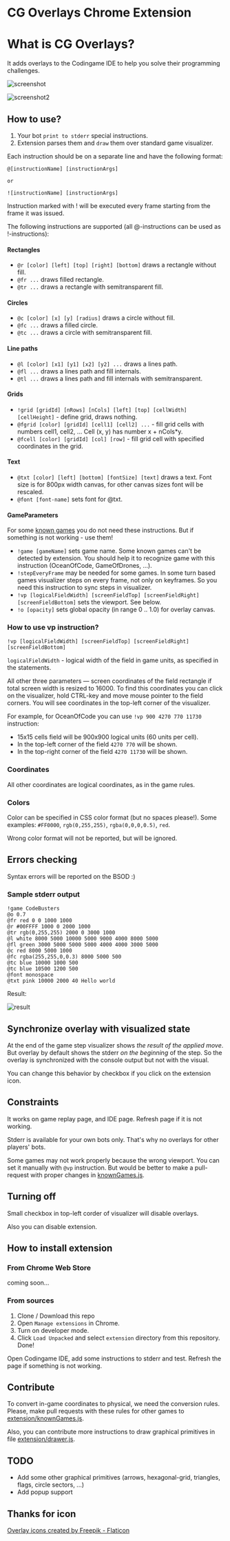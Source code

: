 # CG Overlays Chrome Extension

# What is CG Overlays?
It adds overlays to the Codingame IDE to help you solve their programming challenges.

![screenshot](screenshot.png)

![screenshot2](screenshot2.png)


## How to use?

1. Your bot `print to stderr` special instructions.
2. Extension parses them and `draw` them over standard game visualizer.

Each instruction should be on a separate line and have the following format: 
```
@[instructionName] [instructionArgs]

or

![instructionName] [instructionArgs]
```

Instruction marked with ! will be executed every frame starting from the frame it was issued.

The following instructions are supported (all @-instructions can be used as !-instructions):

#### Rectangles

- `@r [color] [left] [top] [right] [bottom]` draws a rectangle without fill.
- `@fr ...` draws filled rectangle.
- `@tr ...` draws a rectangle with semitransparent fill.

#### Circles

- `@c [color] [x] [y] [radius]` draws a circle without fill.
- `@fc ...` draws a filled circle.
- `@tc ...` draws a circle with semitransparent fill.

#### Line paths

- `@l [color] [x1] [y1] [x2] [y2] ...` draws a lines path.
- `@fl ...` draws a lines path and fill internals.
- `@tl ...` draws a lines path and fill internals with semitransparent.

#### Grids

- `!grid [gridId] [nRows] [nCols] [left] [top] [cellWidth] [cellHeight]` - define grid, draws nothing.
- `@fgrid [color] [gridId] [cell1] [cell2] ...` - fill grid cells with numbers cell1, cell2, ... Cell (x, y) has number x + nCols*y.
- `@fcell [color] [gridId] [col] [row]` - fill grid cell with specified coordinates in the grid.

#### Text
- `@txt [color] [left] [bottom] [fontSize] [text]` draws a text. Font size is for 800px width canvas, for other canvas sizes font will be rescaled.
- `@font [font-name]` sets font for @txt.

#### GameParameters
For some [known games](extension/knownGames.js) you do not need these instructions. But if something is not working - use them!

- `!game [gameName]` sets game name. Some known games can't be detected by extension. You should help it to recognize game with this instruction (OceanOfCode, GameOfDrones, ...).
- `!stepEveryFrame` may be needed for some games. In some turn based games visualizer steps on every frame, not only on keyframes. So you need this instruction to sync steps in visualizer.
- `!vp [logicalFieldWidth] [screenFieldTop] [screenFieldRight] [screenFieldBottom]` sets the viewport. See below.
- `!o [opacity]` sets global opacity (in range 0 .. 1.0) for overlay canvas.

### How to use vp instruction?

`!vp [logicalFieldWidth] [screenFieldTop] [screenFieldRight] [screenFieldBottom]`

`logicalFieldWidth` - logical width of the field in game units, as specified in the statements.

All other three parameters — screen coordinates of the field rectangle if total screen width is resized to 16000.
To find this coordinates you can click on the visualizer, hold CTRL-key and move mouse pointer to the field corners.
You will see coordinates in the top-left corner of the visualizer.

For example, for OceanOfCode you can use `!vp 900 4270 770 11730` instruction:

- 15x15 cells field will be 900x900 logical units (60 units per cell).
- In the top-left corner of the field `4270 770` will be shown.
- In the top-right corner of the field `4270 11730` will be shown.

### Coordinates 

All other coordinates are logical coordinates, as in the game rules.

### Colors

Color can be specified in CSS color format (but no spaces please!). Some examples:
`#FF0000`, `rgb(0,255,255)`, `rgba(0,0,0,0.5)`, `red`.

Wrong color format will not be reported, but will be ignored.

## Errors checking

Syntax errors will be reported on the BSOD :)

### Sample stderr output

```
!game CodeBusters
@o 0.7
@fr red 0 0 1000 1000
@r #00FFFF 1000 0 2000 1000
@tr rgb(0,255,255) 2000 0 3000 1000
@l white 8000 5000 10000 5000 9000 4000 8000 5000
@fl green 3000 5000 5000 5000 4000 4000 3000 5000
@c red 8000 5000 1000
@fc rgba(255,255,0,0.3) 8000 5000 500
@tc blue 10000 1000 500
@tc blue 10500 1200 500
@font monospace
@txt pink 10000 2000 40 Hello world
```

Result:

![result](screenshot3.png)

## Synchronize overlay with visualized state

At the end of the game step visualizer shows _the result of the applied move_.
But overlay by default shows the stderr _on the beginning_ of the step. 
So the overlay is synchronized with the console output but not with the visual.

You can change this behavior by checkbox if you click on the extension icon.

## Constraints
It works on game replay page, and IDE page. Refresh page if it is not working.

Stderr is available for your own bots only. That's why no overlays for other players' bots.

Some games may not work properly because the wrong viewport. You can set it manually with `@vp` instruction. But would be better to make a pull-request with proper changes in [knownGames.js](https://github.com/xoposhiy/cg-overlays/blob/main/extension/knownGames.js).

## Turning off
Small checkbox in top-left corder of visualizer will disable overlays.

Also you can disable extension.

## How to install extension

### From Chrome Web Store

coming soon...

### From sources

1. Clone / Download this repo
2. Open `Manage extensions` in Chrome.
3. Turn on developer mode.
4. Click `Load Unpacked` and select `extension` directory from this repository.
Done!

Open Codingame IDE, add some instructions to stderr and test. Refresh the page if something is not working.

## Contribute

To convert in-game coordinates to physical, we need the conversion rules.
Please, make pull requests with these rules for other games to [extension/knownGames.js](extension/knownGames.js).

Also, you can contribute more instructions to draw graphical primitives in file [extension/drawer.js](extension/drawer.js).

## TODO

* Add some other graphical primitives (arrows, hexagonal-grid, triangles, flags, circle sectors, ...)
* Add popup support

## Thanks for icon

[Overlay icons created by Freepik - Flaticon](https://www.flaticon.com/free-icons/overlay)